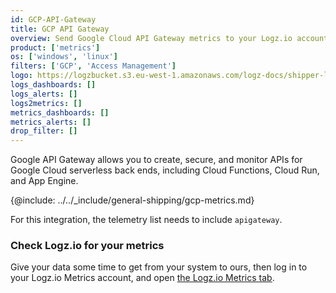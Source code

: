 ```yaml
---
id: GCP-API-Gateway
title: GCP API Gateway
overview: Send Google Cloud API Gateway metrics to your Logz.io account.
product: ['metrics']
os: ['windows', 'linux']
filters: ['GCP', 'Access Management']
logo: https://logzbucket.s3.eu-west-1.amazonaws.com/logz-docs/shipper-logos/apigateway.png
logs_dashboards: []
logs_alerts: []
logs2metrics: []
metrics_dashboards: []
metrics_alerts: []
drop_filter: []
---
```



Google API Gateway allows you to create, secure, and monitor APIs for Google Cloud serverless back ends, including Cloud Functions, Cloud Run, and App Engine. 

{@include: ../../_include/general-shipping/gcp-metrics.md}  

For this integration, the telemetry list needs to include `apigateway`.

### Check Logz.io for your metrics

Give your data some time to get from your system to ours, then log in to your Logz.io Metrics account, and open [the Logz.io Metrics tab](https://app.logz.io/#/dashboard/metrics/).
